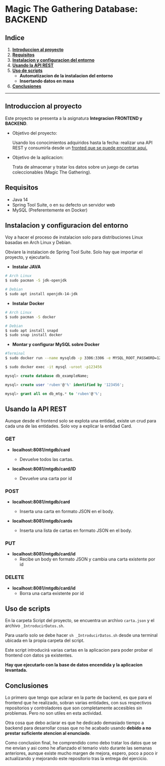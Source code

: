 # Magic The Gathering Database: BACKEND

## Indice

1. **[Introduccion al proyecto](#introduccion-al-proyecto)**
2. **[Requisitos](#requisitos)**
3. **[Instalacion y configuracion del entorno](#instalacion-y-configuracion-del-entorno)**
4. **[Usando la API REST](#usando-a-api-rest)**
5. **[Uso de scripts](#uso-de-scripts)**
    * **Automatizacion de la instalacion del entorno**
    * **Insertando datos en masa**
6. **[Conclusiones](#conclusiones)**

----

## Introduccion al proyecto

Este proyecto se presenta a la asignatura **Integracion FRONTEND y BACKEND**. 

* Objetivo del proyecto: 
    
    Usando los conocimientos adquiridos hasta la fecha: realizar una API REST y consumirla desde un [fronted que se puede encontrar aqui.](#) 

* Objetivo de la aplicacion:

    Trata de almacenar y tratar los datos sobre un juego de cartas coleccionables (Magic The Gathering).

## Requisitos

- Java 14
- Spring Tool Suite, o en su defecto un servidor web
- MySQL (Preferentemente en Docker)


## Instalacion y configuracion del entorno

Voy a hacer el proceso de instalacion solo para distribuciones Linux basadas en Arch Linux y Debian. 

Obviare la instalacion de Spring Tool Suite. Solo hay que importar el proyecto, y ejecutarlo.

- **Instalar JAVA**

```sh
# Arch Linux
$ sudo pacman -S jdk-openjdk

# Debian
$ sudo apt install openjdk-14-jdk
```

- **Instalar Docker**

```sh
# Arch Linux
$ sudo pacman -S docker

# Debian
$ sudo apt install snapd
$ sudo snap install docker
```

- **Montar y configurar MySQL sobre Docker**
```sh
#Terminal
$ sudo docker run --name mysqldb -p 3306:3306 -e MYSQL_ROOT_PASSWORD=123456 mysql:8.0

$ sudo docker exec -it mysql -uroot -p123456
```

```sql
mysql> create database db_exampleName; 

mysql> create user 'ruben'@'%' identified by '123456'; 

mysql> grant all on db_mtg.* to 'ruben'@'%'; 

```

 ## Usando la API REST

Aunque desde el frontend solo se explota una entidad, existe un crud para cada una de las entidades. Solo voy a explicar la entidad Card.

### GET

- **localhost:8081/mtgdb/card**
	- Devuelve todos las cartas.

- **localhost:8081/mtgdb/card/ID**
    - Devuelve una carta por id

### POST
- **localhost:8081/mtgdb/card**
    - Inserta una carta en formato JSON en el body.
   
- **localhost:8081/mtgdb/cards**
    - Inserta una lista de cartas en formato JSON en el body.

### PUT

- **localhost:8081/mtgdb/card/id**
    - Recibe un body en formato JSON y cambia una carta existente por id

### DELETE
- **localhost:8081/mtgdb/card/id**
    - Borra una carta existente por id

## Uso de scripts

En la carpeta Script del proyecto, se encuentra un archivo `carta.json` y el archivo `_IntroducirDatos.sh`.

Para usarlo solo se debe hacer `sh _IntroducirDatos.sh` desde una terminal ubicada en la propia carpeta del script.

Este script introducirá varias cartas en la aplicacion para poder probar el frontend con datos ya existentes.

**Hay que ejecutarlo con la base de datos encendida y la aplicacion levantada.**

## Conclusiones

Lo primero que tengo que aclarar en la parte de backend, es que para el frontend que he realizado, sobran varias entidades, con sus respectivos repositorios y controladores que son completamente accesibles sin problemas. Pero no son utiles en esta actividad.

Otra cosa que debo aclarar es que he dedicado demasiado tiempo a backend para desarrollar cosas que no he acabado usando **debido a no prestar suficiente atencion al enunciado**.

Como conclusion final, he comprendido como debo tratar los datos que se me envian y asi como he afianzado el temario visto durante las semanas anteriores, aunque existe mucho margen de mejora, espero, poco a poco ir actualizando y mejorando este repositorio tras la entrega del ejercicio.

